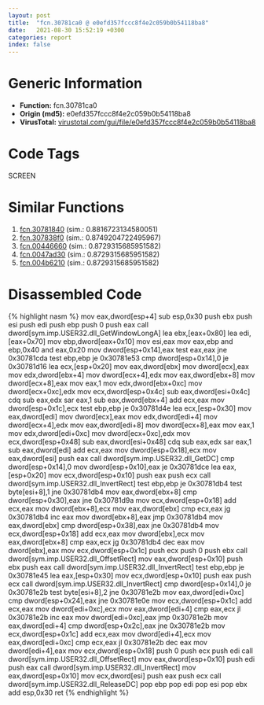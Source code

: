 ```yaml
---
layout: post
title:  "fcn.30781ca0 @ e0efd357fccc8f4e2c059b0b54118ba8"
date:   2021-08-30 15:52:19 +0300
categories: report
index: false
---
```


# Generic Information
- **Function:** fcn.30781ca0
- **Origin (md5):** e0efd357fccc8f4e2c059b0b54118ba8
- **VirusTotal:** [virustotal.com/gui/file/e0efd357fccc8f4e2c059b0b54118ba8][virustotal_ref]

# Code Tags
<span class="tag" id="SCREEN">SCREEN</span>


# Similar Functions

1. [fcn.30781840][similar_1_ref] (sim.: 0.8816723134580051)
2. [fcn.307838f0][similar_2_ref] (sim.: 0.8749204722495967)
3. [fcn.00446660][similar_3_ref] (sim.: 0.8729315685951582)
4. [fcn.0047ad30][similar_4_ref] (sim.: 0.8729315685951582)
5. [fcn.004b6210][similar_5_ref] (sim.: 0.8729315685951582)


# Disassembled Code

{% highlight nasm %}
mov eax,dword[esp+4]
sub esp,0x30
push ebx
push esi
push edi
push ebp
push 0
push eax
call dword[sym.imp.USER32.dll_GetWindowLongA]
lea ebx,[eax+0x80]
lea edi,[eax+0x70]
mov ebp,dword[eax+0x10]
mov esi,eax
mov eax,ebp
and ebp,0x40
and eax,0x20
mov dword[esp+0x14],eax
test eax,eax
jne 0x30781cda
test ebp,ebp
je 0x30781e53
cmp dword[esp+0x14],0
je 0x30781d16
lea ecx,[esp+0x20]
mov eax,dword[ebx]
mov dword[ecx],eax
mov edx,dword[ebx+4]
mov dword[ecx+4],edx
mov eax,dword[ebx+8]
mov dword[ecx+8],eax
mov eax,1
mov edx,dword[ebx+0xc]
mov dword[ecx+0xc],edx
mov ecx,dword[esp+0x4c]
sub eax,dword[esi+0x4c]
cdq
sub eax,edx
sar eax,1
sub eax,dword[ebx+4]
add ecx,eax
mov dword[esp+0x1c],ecx
test ebp,ebp
je 0x30781d4e
lea ecx,[esp+0x30]
mov eax,dword[edi]
mov dword[ecx],eax
mov edx,dword[edi+4]
mov dword[ecx+4],edx
mov eax,dword[edi+8]
mov dword[ecx+8],eax
mov eax,1
mov edx,dword[edi+0xc]
mov dword[ecx+0xc],edx
mov ecx,dword[esp+0x48]
sub eax,dword[esi+0x48]
cdq
sub eax,edx
sar eax,1
sub eax,dword[edi]
add ecx,eax
mov dword[esp+0x18],ecx
mov eax,dword[esi]
push eax
call dword[sym.imp.USER32.dll_GetDC]
cmp dword[esp+0x14],0
mov dword[esp+0x10],eax
je 0x30781dce
lea eax,[esp+0x20]
mov ecx,dword[esp+0x10]
push eax
push ecx
call dword[sym.imp.USER32.dll_InvertRect]
test ebp,ebp
je 0x30781db4
test byte[esi+8],1
jne 0x30781db4
mov eax,dword[ebx+8]
cmp dword[esp+0x30],eax
jne 0x30781d9a
mov ecx,dword[esp+0x18]
add ecx,eax
mov dword[ebx+8],ecx
mov eax,dword[ebx]
cmp ecx,eax
jg 0x30781db4
inc eax
mov dword[ebx+8],eax
jmp 0x30781db4
mov eax,dword[ebx]
cmp dword[esp+0x38],eax
jne 0x30781db4
mov ecx,dword[esp+0x18]
add ecx,eax
mov dword[ebx],ecx
mov eax,dword[ebx+8]
cmp eax,ecx
jg 0x30781db4
dec eax
mov dword[ebx],eax
mov ecx,dword[esp+0x1c]
push ecx
push 0
push ebx
call dword[sym.imp.USER32.dll_OffsetRect]
mov eax,dword[esp+0x10]
push ebx
push eax
call dword[sym.imp.USER32.dll_InvertRect]
test ebp,ebp
je 0x30781e45
lea eax,[esp+0x30]
mov ecx,dword[esp+0x10]
push eax
push ecx
call dword[sym.imp.USER32.dll_InvertRect]
cmp dword[esp+0x14],0
je 0x30781e2b
test byte[esi+8],2
jne 0x30781e2b
mov eax,dword[edi+0xc]
cmp dword[esp+0x24],eax
jne 0x30781e0e
mov ecx,dword[esp+0x1c]
add ecx,eax
mov dword[edi+0xc],ecx
mov eax,dword[edi+4]
cmp eax,ecx
jl 0x30781e2b
inc eax
mov dword[edi+0xc],eax
jmp 0x30781e2b
mov eax,dword[edi+4]
cmp dword[esp+0x2c],eax
jne 0x30781e2b
mov ecx,dword[esp+0x1c]
add ecx,eax
mov dword[edi+4],ecx
mov eax,dword[edi+0xc]
cmp ecx,eax
jl 0x30781e2b
dec eax
mov dword[edi+4],eax
mov ecx,dword[esp+0x18]
push 0
push ecx
push edi
call dword[sym.imp.USER32.dll_OffsetRect]
mov eax,dword[esp+0x10]
push edi
push eax
call dword[sym.imp.USER32.dll_InvertRect]
mov eax,dword[esp+0x10]
mov ecx,dword[esi]
push eax
push ecx
call dword[sym.imp.USER32.dll_ReleaseDC]
pop ebp
pop edi
pop esi
pop ebx
add esp,0x30
ret
{% endhighlight %}


[similar_1_ref]: /report/fcn.30781840@e0efd357fccc8f4e2c059b0b54118ba8
[similar_2_ref]: /report/fcn.307838f0@e0efd357fccc8f4e2c059b0b54118ba8
[similar_3_ref]: /report/fcn.00446660@289859175c221b107317af7727d26c17
[similar_4_ref]: /report/fcn.0047ad30@be7fba7cc724acf4ae2900d99e0fc9c3
[similar_5_ref]: /report/fcn.004b6210@279a61b1e76da49531f1f16fd1102a2d
[virustotal_ref]: https://www.virustotal.com/gui/file/e0efd357fccc8f4e2c059b0b54118ba8